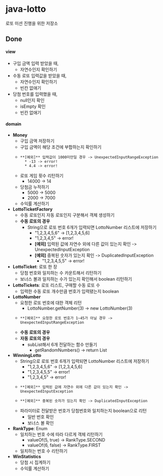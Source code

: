 # java-lotto
로또 미션 진행을 위한 저장소

## Done
#### view
* 구입 금액 입력 받았을 때,
    * 자연수인지 확인하기
* 수동 로또 입력값을 받았을 때,
    * 자연수인지 확인하기
    * 빈칸 없애기
* 당첨 번호를 입력했을 때,
    * null인지 확인
    * isEmpty 확인
    * 빈칸 없애기
#### domain
* **Money**
    * 구입 금액 저장하기
    * 구입 금액이 해당 조건에 부합하는지 확인하기
    *     **[예외]** 입력값이 1000미만일 경우 -> UnexpectedInputRangeException
            * -13 -> error!
            * 4.4 -> error!
    * 로또 게임 횟수 리턴하기
        * 14000 -> 14
    * 당첨금 누적하기
        * 5000 -> 5000
        * 2000 -> 7000
    * 수익률 계산하기
* **LottoTicketFactory**
    * 수동 로또인지 자동 로또인지 구분해서 객체 생성하기
    * **수동 로또의 경우**
        * String으로 로또 번호 6개가 입력되면 LottoNumber 리스트에 저장하기
            * "1,2,3,4,5,6" -> [1,2,3,4,5,6]
            * "1,2,3,4,5" -> error!
            *  **[예외]** 입력된 값에 자연수 외에 다른 값이 있는지 확인 -> UnexpectedInputException
            * **[예외]** 중복된 숫자가 있는지 확인 -> DuplicatedInputException
                * "1,2,3,4,5,5" -> error!
* **LottoTicket**: 로또 한 장
    * 당첨 번호와 일치하는 수 카운트해서 리턴하기
    * 보너스 볼과 일치하는 수가 있는지 확인해서 boolean 리턴하기
* **LottoTickets**: 로또 리스트, 구매할 수동 로또 수
    * 입력한 수동 로또 개수만큼 번호가 입력됐는지 boolean
* **LottoNumber**
    * 요청한 로또 번호에 대한 객체 리턴
        * LottoNumber.getNumber(3) -> new LottoNumber(3)
    *     **[예외]** 요청한 로또 번호가 1~45가 아닐 경우 -> UnexpectedInputRangeException
    * **수동 로또의 경우**
    * **자동 로또의 경우**
        * subList해서 6개 전달하는 함수 만들기
            * getRandomNumbers() -> return List<LottoNumber>
* **WinningLotto**
    * String으로 로또 번호 6개가 입력되면 LottoNumber 리스트에 저장하기
        * "1,2,3,4,5,6" -> [1,2,3,4,5,6]
        * "1,2,3,4,5,5" -> error!
        * "1,2,3,4,5" -> error!
    *     **[예외]** 입력된 값에 자연수 외에 다른 값이 있는지 확인 -> UnexpectedInputException
    *     **[예외]** 중복된 숫자가 있는지 확인 -> DuplicatedInputException
    * 파라미터로 전달받은 번호가 당첨번호와 일치하는지 boolean으로 리턴
        * 일반 번호 확인
        * 보너스 볼 확인
* **RankType**: Enum
    * 일치하는 번호 수에 따라 다르게 객체 리턴하기
        * valueOf(5, true) -> RankType.SECOND
        * valueOf(6, false) -> RankType.FIRST
    * 일치하는 번호 수 리턴하기 
* **WinStatistics**
    * 당첨 시 집계하기
    * 수익률 계산하기